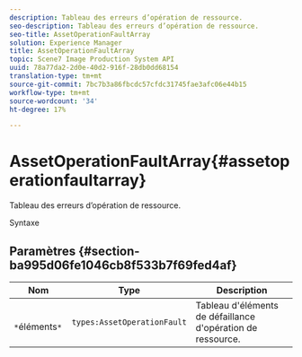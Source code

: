 ```yaml
---
description: Tableau des erreurs d’opération de ressource.
seo-description: Tableau des erreurs d’opération de ressource.
seo-title: AssetOperationFaultArray
solution: Experience Manager
title: AssetOperationFaultArray
topic: Scene7 Image Production System API
uuid: 78a77da2-2d0e-40d2-916f-28db0dd68154
translation-type: tm+mt
source-git-commit: 7bc7b3a86fbcdc57cfdc31745fae3afc06e44b15
workflow-type: tm+mt
source-wordcount: '34'
ht-degree: 17%

---
```



# AssetOperationFaultArray{#assetoperationfaultarray}

Tableau des erreurs d’opération de ressource.

Syntaxe

## Paramètres {#section-ba995d06fe1046cb8f533b7f69fed4af}

| Nom | Type | Description |
|---|---|---|
| ` *`éléments`*` | `types:AssetOperationFault` | Tableau d&#39;éléments de défaillance d&#39;opération de ressource. |

